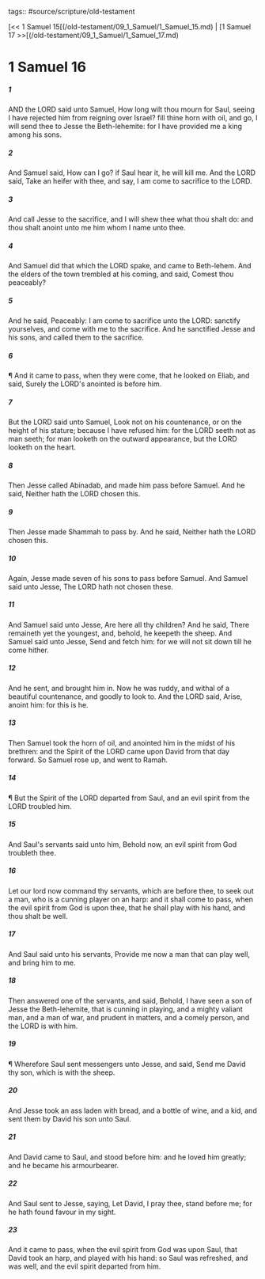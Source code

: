 tags:: #source/scripture/old-testament

[<< 1 Samuel 15[(/old-testament/09_1_Samuel/1_Samuel_15.md) | [1 Samuel 17 >>[(/old-testament/09_1_Samuel/1_Samuel_17.md)

# 1 Samuel 16

##### 1

AND the LORD said unto Samuel, How long wilt thou mourn for Saul, seeing I have rejected him from reigning over Israel? fill thine horn with oil, and go, I will send thee to Jesse the Beth-lehemite: for I have provided me a king among his sons.

##### 2

And Samuel said, How can I go? if Saul hear it, he will kill me. And the LORD said, Take an heifer with thee, and say, I am come to sacrifice to the LORD.

##### 3

And call Jesse to the sacrifice, and I will shew thee what thou shalt do: and thou shalt anoint unto me him whom I name unto thee.

##### 4

And Samuel did that which the LORD spake, and came to Beth-lehem. And the elders of the town trembled at his coming, and said, Comest thou peaceably?

##### 5

And he said, Peaceably: I am come to sacrifice unto the LORD: sanctify yourselves, and come with me to the sacrifice. And he sanctified Jesse and his sons, and called them to the sacrifice.

##### 6

¶ And it came to pass, when they were come, that he looked on Eliab, and said, Surely the LORD's anointed is before him.

##### 7

But the LORD said unto Samuel, Look not on his countenance, or on the height of his stature; because I have refused him: for the LORD seeth not as man seeth; for man looketh on the outward appearance, but the LORD looketh on the heart.

##### 8

Then Jesse called Abinadab, and made him pass before Samuel. And he said, Neither hath the LORD chosen this.

##### 9

Then Jesse made Shammah to pass by. And he said, Neither hath the LORD chosen this.

##### 10

Again, Jesse made seven of his sons to pass before Samuel. And Samuel said unto Jesse, The LORD hath not chosen these.

##### 11

And Samuel said unto Jesse, Are here all thy children? And he said, There remaineth yet the youngest, and, behold, he keepeth the sheep. And Samuel said unto Jesse, Send and fetch him: for we will not sit down till he come hither.

##### 12

And he sent, and brought him in. Now he was ruddy, and withal of a beautiful countenance, and goodly to look to. And the LORD said, Arise, anoint him: for this is he.

##### 13

Then Samuel took the horn of oil, and anointed him in the midst of his brethren: and the Spirit of the LORD came upon David from that day forward. So Samuel rose up, and went to Ramah.

##### 14

¶ But the Spirit of the LORD departed from Saul, and an evil spirit from the LORD troubled him.

##### 15

And Saul's servants said unto him, Behold now, an evil spirit from God troubleth thee.

##### 16

Let our lord now command thy servants, which are before thee, to seek out a man, who is a cunning player on an harp: and it shall come to pass, when the evil spirit from God is upon thee, that he shall play with his hand, and thou shalt be well.

##### 17

And Saul said unto his servants, Provide me now a man that can play well, and bring him to me.

##### 18

Then answered one of the servants, and said, Behold, I have seen a son of Jesse the Beth-lehemite, that is cunning in playing, and a mighty valiant man, and a man of war, and prudent in matters, and a comely person, and the LORD is with him.

##### 19

¶ Wherefore Saul sent messengers unto Jesse, and said, Send me David thy son, which is with the sheep.

##### 20

And Jesse took an ass laden with bread, and a bottle of wine, and a kid, and sent them by David his son unto Saul.

##### 21

And David came to Saul, and stood before him: and he loved him greatly; and he became his armourbearer.

##### 22

And Saul sent to Jesse, saying, Let David, I pray thee, stand before me; for he hath found favour in my sight.

##### 23

And it came to pass, when the evil spirit from God was upon Saul, that David took an harp, and played with his hand: so Saul was refreshed, and was well, and the evil spirit departed from him.
